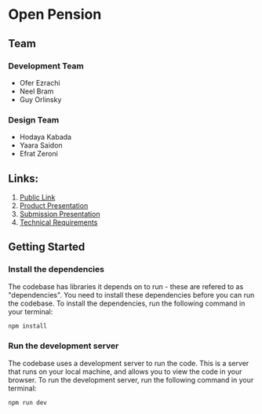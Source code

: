 # Open Pension
## Team
### Development Team
- Ofer Ezrachi
- Neel Bram
- Guy Orlinsky

### Design Team
- Hodaya Kabada
- Yaara Saidon
- Efrat Zeroni

## Links:
1. [Public Link](https://open-pension.vercel.app/)
2. [Product Presentation](https://docs.google.com/presentation/d/1bEg3A2agpo6mfmBa9hj1HKSsZzW7hbnz2kooZX4nuYQ/edit?usp=drive_link)
3. [Submission Presentation](https://docs.google.com/presentation/d/1Fr5oE2cxp8QFuT_oCky8V1A-WuDMdoyGTo68qACJkl4/edit?usp=drive_link)
4. [Technical Requirements](https://docs.google.com/document/d/16w4l9_ceE3jMYJfHwKNTfZD_NeqmkyjIrf0wAH7-go4/edit?usp=drive_link)

## Getting Started
### Install the dependencies

The codebase has libraries it depends on to run - these are refered to as "dependencies". You need to install these dependencies before you can run the codebase. To install the dependencies, run the following command in your terminal:

```bash
npm install
```


### Run the development server

The codebase uses a development server to run the code. This is a server that runs on your local machine, and allows you to view the code in your browser. To run the development server, run the following command in your terminal:

```bash
npm run dev
```
